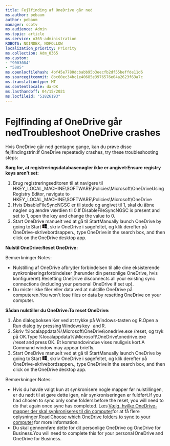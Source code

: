 ```yaml
---
title: Fejlfinding af OneDrive går ned
ms.author: pebaum
author: pebaum
manager: scotv
ms.audience: Admin
ms.topic: article
ms.service: o365-administration
ROBOTS: NOINDEX, NOFOLLOW
localization_priority: Priority
ms.collection: Adm_O365
ms.custom:
- "9003084"
- "5885"
ms.openlocfilehash: 4bf45e7780dcbabb95b3eecfb2df55beffde11d6
ms.sourcegitcommit: 8bc60ec34bc1e40685e3976576e04a2623f63a7c
ms.translationtype: MT
ms.contentlocale: da-DK
ms.lasthandoff: 04/15/2021
ms.locfileid: "51826193"
---
```

# <a name="troubleshoot-onedrive-crashes"></a><span data-ttu-id="1b71d-102">Fejlfinding af OneDrive går ned</span><span class="sxs-lookup"><span data-stu-id="1b71d-102">Troubleshoot OneDrive crashes</span></span>

<span data-ttu-id="1b71d-103">Hvis OneDrive går ned gentagne gange, kan du prøve disse fejlfindingstrin:</span><span class="sxs-lookup"><span data-stu-id="1b71d-103">If OneDrive repeatedly crashes, try these troubleshooting steps:</span></span>

<span data-ttu-id="1b71d-104">**Sørg for, at registreringsdatabasenøgler ikke er angivet:**</span><span class="sxs-lookup"><span data-stu-id="1b71d-104">**Ensure registry keys aren’t set:**</span></span>

1. <span data-ttu-id="1b71d-105">Brug registreringseditoren til at navigere til HKEY_LOCAL_MACHINE\SOFTWARE\Policies\Microsoft\OneDrive</span><span class="sxs-lookup"><span data-stu-id="1b71d-105">Using Registry Editor, navigate to HKEY_LOCAL_MACHINE\SOFTWARE\Policies\Microsoft\OneDrive</span></span>
2. <span data-ttu-id="1b71d-106">Hvis DisableFileSyncNGSC er til stede og angivet til 1, skal du åbne nøglen og ændre værdien til 0.</span><span class="sxs-lookup"><span data-stu-id="1b71d-106">If DisableFileSyncNGSC is present and set to 1, open the key and change the value to 0.</span></span>
3. <span data-ttu-id="1b71d-107">Start OneDrive manuelt ved at gå til Start</span><span class="sxs-lookup"><span data-stu-id="1b71d-107">Manually launch OneDrive by going to Start</span></span> ![Tryk på Windows-tasten](data:image/png;base64,iVBORw0KGgoAAAANSUhEUgAAABEAAAAOCAYAAADJ7fe0AAAAAXNSR0IArs4c6QAAAARnQU1BAACxjwv8YQUAAAAJcEhZcwAADsQAAA7EAZUrDhsAAADxSURBVDhPY/wPBAx4wR+Gd6/fM7x9/ZTh9ZuXDGdPnWE4tH0rw/UHDxlaVp9kCDCSYWABKfv35wfD+/cfGV4+fcLw5uVjhlOXzzFsX/qWYebmZAZPWWOGO2DD8ACQS9Y3e4Bcg4Y9/t94fPa/CoY4Aq8/+xik/T8TkEMxGDyGgANWwSqeobvbGSyAADIM3BwCDKXd3QyfoCLoQEGAA0xTxSWjsYMJwLHjkruU4UXSJ4YnT54x3Dh/luHmjfMMmw9wMjCDlRAGBDPgjy8fGT5//8rw9P4Thge3zzNcvXmDYevmfQzXb1xlmH/0ATADyjAAAKdWkD3ZSwNeAAAAAElFTkSuQmCC)<span data-ttu-id="1b71d-109">, skriv OneDrive i søgefeltet, og klik derefter på OneDrive-skrivebordsappen.</span><span class="sxs-lookup"><span data-stu-id="1b71d-109">, type OneDrive in the search box, and then click on the OneDrive desktop app.</span></span>

<span data-ttu-id="1b71d-110">**Nulstil OneDrive:**</span><span class="sxs-lookup"><span data-stu-id="1b71d-110">**Reset OneDrive:**</span></span>

<span data-ttu-id="1b71d-111">Bemærkninger:</span><span class="sxs-lookup"><span data-stu-id="1b71d-111">Notes:</span></span>

- <span data-ttu-id="1b71d-112">Nulstilling af OneDrive afbryder forbindelsen til alle dine eksisterende synkroniseringsforbindelser (herunder din personlige OneDrive, hvis konfigureret).</span><span class="sxs-lookup"><span data-stu-id="1b71d-112">Resetting OneDrive disconnects all your existing sync connections (including your personal OneDrive if set up).</span></span>
- <span data-ttu-id="1b71d-113">Du mister ikke filer eller data ved at nulstille OneDrive på computeren.</span><span class="sxs-lookup"><span data-stu-id="1b71d-113">You won't lose files or data by resetting OneDrive on your computer.</span></span>

<span data-ttu-id="1b71d-114">**Sådan nulstiller du OneDrive:**</span><span class="sxs-lookup"><span data-stu-id="1b71d-114">**To reset OneDrive:**</span></span>

1. <span data-ttu-id="1b71d-115">Åbn dialogboksen Kør ved at trykke på Windows-tasten og R.</span><span class="sxs-lookup"><span data-stu-id="1b71d-115">Open a Run dialog by pressing Windows key    and R.</span></span>
2. <span data-ttu-id="1b71d-116">Skriv %localappdata%\Microsoft\OneDrive\onedrive.exe /reset, og tryk på OK.</span><span class="sxs-lookup"><span data-stu-id="1b71d-116">Type %localappdata%\Microsoft\OneDrive\onedrive.exe /reset and press OK.</span></span> <span data-ttu-id="1b71d-117">Et kommandovindue vises muligvis kort.</span><span class="sxs-lookup"><span data-stu-id="1b71d-117">A Command window may appear briefly.</span></span>
3. <span data-ttu-id="1b71d-118">Start OneDrive manuelt ved at gå til Start</span><span class="sxs-lookup"><span data-stu-id="1b71d-118">Manually launch OneDrive by going to Start</span></span> ![Tryk på Windows-tasten](data:image/png;base64,iVBORw0KGgoAAAANSUhEUgAAABEAAAAOCAYAAADJ7fe0AAAAAXNSR0IArs4c6QAAAARnQU1BAACxjwv8YQUAAAAJcEhZcwAADsQAAA7EAZUrDhsAAADxSURBVDhPY/wPBAx4wR+Gd6/fM7x9/ZTh9ZuXDGdPnWE4tH0rw/UHDxlaVp9kCDCSYWABKfv35wfD+/cfGV4+fcLw5uVjhlOXzzFsX/qWYebmZAZPWWOGO2DD8ACQS9Y3e4Bcg4Y9/t94fPa/CoY4Aq8/+xik/T8TkEMxGDyGgANWwSqeobvbGSyAADIM3BwCDKXd3QyfoCLoQEGAA0xTxSWjsYMJwLHjkruU4UXSJ4YnT54x3Dh/luHmjfMMmw9wMjCDlRAGBDPgjy8fGT5//8rw9P4Thge3zzNcvXmDYevmfQzXb1xlmH/0ATADyjAAAKdWkD3ZSwNeAAAAAElFTkSuQmCC)<span data-ttu-id="1b71d-120">, skriv OneDrive i søgefeltet, og klik derefter på OneDrive-skrivebordsappen.</span><span class="sxs-lookup"><span data-stu-id="1b71d-120">, type OneDrive in the search box, and then click on the OneDrive desktop app.</span></span>

<span data-ttu-id="1b71d-121">Bemærkninger:</span><span class="sxs-lookup"><span data-stu-id="1b71d-121">Notes:</span></span>

- <span data-ttu-id="1b71d-122">Hvis du havde valgt kun at synkronisere nogle mapper før nulstillingen, er du nødt til at gøre dette igen, når synkroniseringen er fuldført.</span><span class="sxs-lookup"><span data-stu-id="1b71d-122">If you had chosen to sync only some folders before the reset, you will need to do that again once sync has completed.</span></span> <span data-ttu-id="1b71d-123">Læs [Vælg, hvilke OneDrive-mapper der skal synkroniseres til din computer](https://support.office.com/article/98b8b011-8b94-419b-aa95-a14ff2415e85)for at få flere   oplysninger.</span><span class="sxs-lookup"><span data-stu-id="1b71d-123">Read [Choose which OneDrive folders to sync to your computer](https://support.office.com/article/98b8b011-8b94-419b-aa95-a14ff2415e85) for more information.</span></span>
- <span data-ttu-id="1b71d-124">Du skal gennemføre dette for dit personlige OneDrive og OneDrive for Business.</span><span class="sxs-lookup"><span data-stu-id="1b71d-124">You will need to complete this for your personal OneDrive and OneDrive for Business.</span></span>